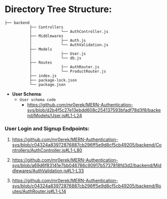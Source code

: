 # Directory Tree Structure:

```
├── backend
           ├── Controllers
           │             └── AuthController.js
           ├── Middlewares
           │             ├── Auth.js
           │             └── AuthValidation.js
           ├── Models
           │             ├── User.js
           │             └── db.js
           ├── Routes
           │             ├── AuthRouter.js
           │             └── ProductRouter.js
           ├── index.js
           ├── package-lock.json
           └── package.json

```
- **User Schema**:
    - `User schema code`
       -  https://github.com/mr0erek/MERN-Authentication-sys/blob/d2b4f5c27e13ebdd608c254137593bfadf78d3f8/backend/Models/User.js#L1-L24

### User Login and Signup Endpoints:
 
  1. https://github.com/mr0erek/MERN-Authentication-sys/blob/c04324a83972876887cb296ff5e9d8cf5cb49205/backend/Controllers/AuthController.js#L1-L80
  
  2. https://github.com/mr0erek/MERN-Authentication-sys/blob/a69d6f83141e7bb046786c90917b5737818fd3d2/backend/Middlewares/AuthValidation.js#L1-L33
  
  3. https://github.com/mr0erek/MERN-Authentication-sys/blob/c04324a83972876887cb296ff5e9d8cf5cb49205/backend/Routes/AuthRouter.js#L1-L14

### 
